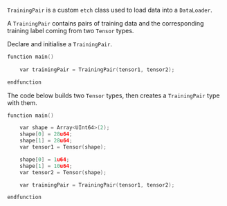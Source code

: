 `TrainingPair` is a custom `etch` class used to load data into a `DataLoader`. 

A `TrainingPair` contains pairs of training data and the corresponding training label coming from two `Tensor` types.

Declare and initialise a `TrainingPair`.

``` c++
function main()
	
	var trainingPair = TrainingPair(tensor1, tensor2);

endfunction
```

The code below builds two `Tensor` types, then creates a `TrainingPair` type with them.

``` c++
function main()

    var shape = Array<UInt64>(2);
    shape[0] = 28u64;
    shape[1] = 28u64;
    var tensor1 = Tensor(shape);

    shape[0] = 1u64;
    shape[1] = 10u64;
    var tensor2 = Tensor(shape);

    var trainingPair = TrainingPair(tensor1, tensor2);

endfunction
```



<br/>